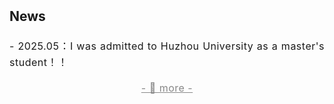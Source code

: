 <h2 style="margin: 2px 0px -10px;">
  <a href="./news.html" style="text-decoration: none; color: inherit;">News</a>
</h2>
<br>
<div style="font-size: 16px; line-height: 1.6; letter-spacing: 0.5px; text-align: justify;">
  <p>
    - 2025.05：I was admitted to Huzhou University as a master's student！！
  </p>
  <p style="font-size: 16px; text-align: center; margin-bottom: 0px;">
    <a href="./_news/news.html" style="text-decoration: underline; color: #888;">
      - 🔺 more -
    </a>
  </p>
</div>
